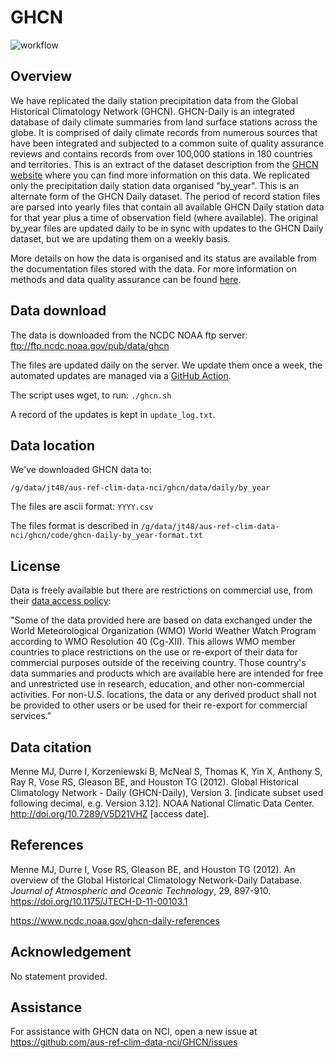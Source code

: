 # GHCN

![workflow](https://github.com/aus-ref-clim-data-nci/GHCN/actions/workflows/ghcn.yml/badge.svg)

## Overview

We have replicated the daily station precipitation data from the Global Historical Climatology Network (GHCN).
GHCN-Daily is an integrated database of daily climate summaries from land surface stations across the globe.
It is comprised of daily climate records from numerous sources that have been integrated and
subjected to a common suite of quality assurance reviews and
contains records from over 100,000 stations in 180 countries and territories.
This is an extract of the dataset description from the
[GHCN website](https://www.ncei.noaa.gov/products/land-based-station/global-historical-climatology-network-daily)
where you can find more information on this data.
We replicated only the precipitation daily station data organised "by_year".
This is an alternate form of the GHCN Daily dataset.
The period of record station files are parsed into yearly files that
contain all available GHCN Daily station data for that year 
plus a time of observation field (where available).
The original by_year files are updated daily to be in sync with updates to the GHCN Daily dataset,
but we are updating them on a weekly basis.

More details on how the data is organised and its status are available from the documentation files stored with the data.
For more information on methods and data quality assurance can be found [here](https://www.ncdc.noaa.gov/ghcn-daily-methods).

## Data download

The data is downloaded from the NCDC NOAA ftp server:  
ftp://ftp.ncdc.noaa.gov/pub/data/ghcn

The files are updated daily on the server. We update them once a week, the automated updates are managed via a [GitHub Action](https://github.com/aus-ref-clim-data-nci/GHCN/actions/workflows/ghcn.yml).

The script uses wget, to run: `./ghcn.sh`

A record of the updates is kept in `update_log.txt`.

## Data location

We've downloaded GHCN data to:
```
/g/data/jt48/aus-ref-clim-data-nci/ghcn/data/daily/by_year
```

The files are ascii format: `YYYY.csv`

The files format is described in `/g/data/jt48/aus-ref-clim-data-nci/ghcn/code/ghcn-daily-by_year-format.txt` 

## License

Data is freely available but there are restrictions on commercial use, from their
[data access policy](https://www.ncei.noaa.gov/products/land-based-station/global-historical-climatology-network-daily):

"Some of the data provided here are based on data exchanged under the World Meteorological Organization (WMO)
World Weather Watch Program according to WMO Resolution 40 (Cg-XII).
This allows WMO member countries to place restrictions on the use or re-export
of their data for commercial purposes outside of the receiving country.
Those country's data summaries and products which are available here
are intended for free and unrestricted use in research, education, and other non-commercial activities.
For non-U.S. locations, the data or any derived product shall not be provided to other users or
be used for their re-export for commercial services."

## Data citation

Menne MJ, Durre I, Korzeniewski B, McNeal S, Thomas K, Yin X, Anthony S, Ray R, Vose RS, Gleason BE, and Houston TG (2012).
Global Historical Climatology Network - Daily (GHCN-Daily), Version 3.
[indicate subset used following decimal, e.g. Version 3.12]. 
NOAA National Climatic Data Center.
http://doi.org/10.7289/V5D21VHZ [access date].

## References

Menne MJ, Durre I, Vose RS, Gleason BE, and Houston TG (2012). 
An overview of the Global Historical Climatology Network-Daily Database. 
*Journal of Atmospheric and Oceanic Technology*, 29, 897-910.
https://doi.org/10.1175/JTECH-D-11-00103.1

https://www.ncdc.noaa.gov/ghcn-daily-references

## Acknowledgement

No statement provided.

## Assistance

For assistance with GHCN data on NCI,
open a new issue at https://github.com/aus-ref-clim-data-nci/GHCN/issues
